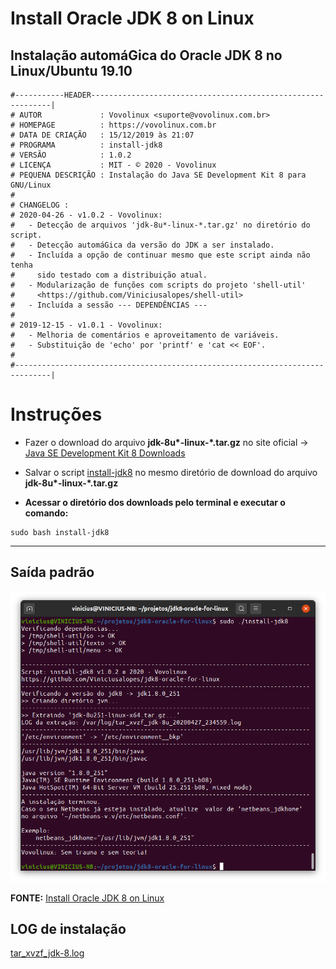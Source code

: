 # Install Oracle JDK 8 on Linux
## Instalação automáGica do Oracle JDK 8 no Linux/Ubuntu 19.10


```
#-----------HEADER-------------------------------------------------------------|
# AUTOR             : Vovolinux <suporte@vovolinux.com.br>
# HOMEPAGE          : https://vovolinux.com.br 
# DATA DE CRIAÇÃO   : 15/12/2019 às 21:07 
# PROGRAMA          : install-jdk8
# VERSÃO            : 1.0.2
# LICENÇA           : MIT - © 2020 - Vovolinux
# PEQUENA DESCRIÇÃO : Instalação do Java SE Development Kit 8 para GNU/Linux
# 
# CHANGELOG :
# 2020-04-26 - v1.0.2 - Vovolinux:
#   - Detecção de arquivos 'jdk-8u*-linux-*.tar.gz' no diretório do script.
#   - Detecção automáGica da versão do JDK a ser instalado.
#   - Incluída a opção de continuar mesmo que este script ainda não tenha
#     sido testado com a distribuição atual.
#   - Modularização de funções com scripts do projeto 'shell-util'
#     <https://github.com/Viniciusalopes/shell-util>
#   - Incluída a sessão --- DEPENDÊNCIAS ---
#
# 2019-12-15 - v1.0.1 - Vovolinux:
#   - Melhoria de comentários e aproveitamento de variáveis.
#   - Substituição de 'echo' por 'printf' e 'cat << EOF'.
#
#------------------------------------------------------------------------------|
```

# Instruções

- Fazer o download do arquivo __jdk-8u*-linux-*.tar.gz__ no site oficial -> [Java SE Development Kit 8 Downloads](https://www.oracle.com/java/technologies/javase/javase-jdk8-downloads.html)


- Salvar o script [install-jdk8](install-jdk8) no mesmo diretório de download do arquivo __jdk-8u*-linux-*.tar.gz__ 

- __Acessar o diretório dos downloads pelo terminal e executar o comando:__
```
sudo bash install-jdk8
```

---

## Saída padrão

![install-jdk8-saida-padrao-ubuntu-2004.png](imagens/install-jdk8-saida-padrao-ubuntu-2004.png)


__FONTE:__ [Install Oracle JDK 8 on Linux](https://www.javahelps.com/2015/03/install-oracle-jdk-in-ubuntu.html)

## LOG de instalação
[tar_xvzf_jdk-8.log](tar_xvzf_jdk-8.log)
